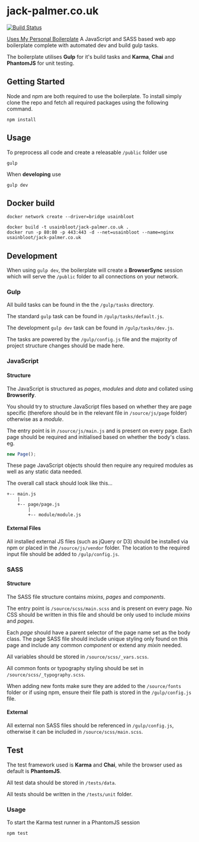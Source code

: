 # jack-palmer.co.uk
[![Build Status](https://travis-ci.org/UsainBloot/jack-palmer.co.uk.svg?branch=master)](https://travis-ci.org/UsainBloot/jack-palmer.co.uk)

[Uses My Personal Boilerplate](https://github.com/UsainBloot/js-gulp-boilerplate/tree/es2015)
A JavaScript and SASS based web app boilerplate complete with automated dev and build gulp tasks.

The boilerplate utilises **Gulp** for it's build tasks and **Karma**, **Chai** and **PhantomJS** for unit testing.

## Getting Started
Node and npm are both required to use the boilerplate.
To install simply clone the repo and fetch all required packages using the following command.
```
npm install
```

## Usage
To preprocess all code and create a releasable `/public` folder use
```
gulp
```
When **developing** use
```
gulp dev
```

## Docker build
```
docker network create --driver=bridge usainbloot

docker build -t usainbloot/jack-palmer.co.uk .
docker run -p 80:80 -p 443:443 -d --net=usainbloot --name=nginx usainbloot/jack-palmer.co.uk
```

## Development

When using `gulp dev`, the boilerplate will create a **BrowserSync** session which will serve the `/public` folder to all connections on your network.

### Gulp
All build tasks can be found in the the `/gulp/tasks` directory.

The standard `gulp` task can be found in `/gulp/tasks/default.js`.

The development `gulp dev` task can be found in `/gulp/tasks/dev.js`.

The tasks are powered by the `/gulp/config.js` file and the majority of project structure changes should be made here.

### JavaScript

#### Structure
The JavaScript is structured as *pages*, *modules* and *data* and collated using **Browserify**.

You should try to structure JavaScript files based on whether they are page specific (therefore should be in the relevant file in `/source/js/page` folder) otherwise as a *module*.

The entry point is in `/source/js/main.js` and is present on every page. Each page should be required and initialised based on whether the body's class. eg.

```javascript
new Page();
```
These page JavaScript objects should then require any required modules as well as any static data needed.

The overall call stack should look like this...

```
+-- main.js
    |
    +-- page/page.js
        |
        +-- module/module.js
```

#### External Files
All installed external JS files (such as jQuery or D3) should be installed via npm or placed in the `/source/js/vendor` folder. The location to the required input file should be added to `/gulp/config.js`.

### SASS

#### Structure
The SASS file structure contains *mixins*, *pages* and *components*.

The entry point is `/source/scss/main.scss` and is present on every page. No CSS should be written in this file and should be only used to include *mixins* and *pages*.

Each *page* should have a parent selector of the page name set as the body class. The page SASS file should include unique styling only found on this page and include any common *component* or extend any *mixin* needed.

All variables should be stored in `/source/scss/_vars.scss`.

All common fonts or typography styling should be set in `/source/scss/_typography.scss`.

When adding new fonts make sure they are added to the `/source/fonts` folder or if using npm, ensure their file path is stored in the `/gulp/config.js` file.

#### External
All external non SASS files should be referenced in `/gulp/config.js`, otherwise it can be included in `/source/scss/main.scss`.

## Test

The test framework used is **Karma** and **Chai**, while the browser used as default is **PhantomJS**.

All test data should be stored in `/tests/data`.

All tests should be written in the `/tests/unit` folder.

### Usage

To start the Karma test runner in a PhantomJS session
```
npm test
```
